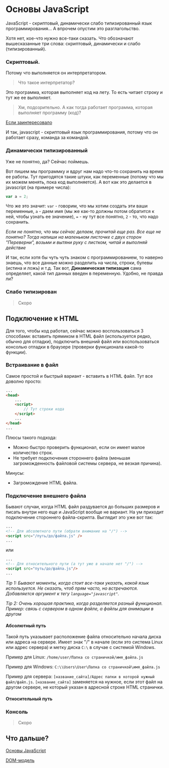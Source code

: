 # Основы JavaScript

JavaScript - скриптовый, динамически слабо типизированный язык программирования... А впрочем опустим это разглагольство.

Хотя нет, кое-что нужно все-таки сказать. Что обозначают вышесказанные три слова: скриптовый, динамически и слабо (типизированный).

### Скриптовый.

Потому что выполняется он интерпретатором. 

> Что такое интерпретатор?

Это программа, которая выполняет код на лету. То есть читает строку и тут же ее выполняет. 

> Хм, подозрительно. А как тогда работает программа, которая выполняет программу (код)?

[Если заинтересовало](https://ru.m.wikipedia.org/wiki/%D0%98%D0%BD%D1%82%D0%B5%D1%80%D0%BF%D1%80%D0%B5%D1%82%D0%B0%D1%82%D0%BE%D1%80)

И так, javascript - скриптовый язык программирования, потому что он работает сразу, команда за командой.

### Динамически типизированный

Уже не понятно, да? Сейчас поймешь.

Вот пишем мы программку и вдруг нам надо что-то сохранить на время ее работы. Тут пригодятся такие штуки, как переменные (потому что мы их можем менять, пока код выполняется). А вот как это делается в javascript (на примере числа):

```javascript
var a = 2;
```

Что же это значит: `var` - говорим, что мы хотим создать эти ваши переменные, `a` - даем имя (мы же как-то должны потом обратится к ней, чтобы узнать ее значение), `=` - ну тут все понятно, `2` - то, что надо сохранить.

*Если не понятно, что мы сейчас делаем, прочитай еще раз. Все еще не понятно? Тогда напиши на маленьком листочке с двух сторон "Переверни", возьми и вытяни руку с листком, читай и выполняй действие*

И так, если хотя бы чуть чуть знаком с программированием, то наверно знаешь, что все данные можно разделить на числа, строки, булевы (истина и ложь) и т.д. Так вот, **Динамическая типизация** сама определяет, какой тип данных введен в переменную. Удобно, не правда ли?

### Слабо типизирован

> Скоро

## Подключение к HTML

Для того, чтобы код работал, сейчас можно воспользоваться 3 способами: вставить прямиком в HTML файл (используется редко, обычно для отладки), подключить внешний файл или воспользоваться консолью отладки в браузере (проверки функционала какой-то функции).

### Встраивание в файл

Самое простой и быстрый вариант - вставить в HTML файл. Тут все доволно просто:

```html
...
<head>
    ...
    <script>
        // Тут строки кода
    </script>
    ...
</head>
...
```

Плюсы такого подхода:
+ Можно быстро проверить функционал, если он имеет малое количество строк.
+ Не требует подключения стороннего файла (меньшая загроможденность файловой системы сервера, не везкая причина).

Минусы:
+ Загромождение HTML файла.

### Подключение внешнего файла

Бывают случаи, когда HTML файл раздувается до больших размеров и писать внутри него еще и JavaScript вообще не вариант. На ум приходит подключение стороннего файла-скрипта. Выглядит это уже вот так:

```html
...
<!-- Для абсолютного пути (обрати внимание на "/") -->
<script src="/путь/до/файла.js" />
...
```

или

```html
...
<!-- Для относительного пути (а тут уже в начале нет "/") -->
<script src="путь/до/файла.js"/>
...
```

*Tip 1: Бывают моменты, когда стоит все-таки указать, какой язык используется. Не сказать, чтоб прям часто, но встречаются. Добавляется аргумент к тегу `language="javascript"`.*

*Tip 2: Очень хорошая практика, когда разделяется разный функционал. Пример: связь с сервером в одном файле, а файлы для анимации в другом*

#### Абсолютный путь

Такой путь указывает расположение файла относительно начала диска или адреса на сервере. Имеет знак "/" в начале (если это система Linux или адрес сервера) и метку диска `C:\` в случае с системой Windows.

Пример для Linux: `/home/user/Папка со страничкой/имя_файла.js`

Пример для Windows: `C:\\Users\User\Папка со страничкой\имя_файла.js`

Пример для сервера: `[название_сайта]/Адрес папки в которой нужный файл/файл.js`. `[название_сайта]` заменяется на нужное, если этот файл на другом сервере, не который указан в адресной строке HTML странички.

#### Относительный путь



### Консоль

> Скоро

## Что дальше?

[Основы JavaScript](https://github.com/deeppurple-studio/web-dev/blob/javascript/MainTutor.md)

[DOM-модель](https://github.com/deeppurple-studio/web-dev/blob/javascript/DOMModel.md)
